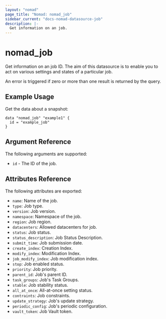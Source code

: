```yaml
---
layout: "nomad"
page_title: "Nomad: nomad_job"
sidebar_current: "docs-nomad-datasource-job"
description: |-
  Get information on an job.
---
```


# nomad_job

Get information on an job ID. The aim of this datasource is to enable
you to act on various settings and states of a particular job.

An error is triggered if zero or more than one result is returned by the query.

## Example Usage

Get the data about a snapshot:

```hcl
data "nomad_job" "example1" {
  id = "example_job"
}
```

## Argument Reference

The following arguments are supported:

* `id` - The ID of the job.

## Attributes Reference

The following attributes are exported:

* `name`: Name of the job.
* `type`: Job type.
* `version`: Job version.
* `namespace`: Namespace of the job.
* `region`: Job region.
* `datacenters`: Allowed datacenters for job.
* `status`: Job status.
* `status_description`: Job Status Description.
* `submit_time`: Job submission date.
* `create_index`: Creation Index.
* `modify_index`: Modification Index.
* `job_modify_index`: Job modification index.
* `stop`: Job enabled status.
* `priority`: Job priority.
* `parent_id`: Job's parent ID.
* `task_groups`: Job's Task Groups.
* `stable`: Job stability status.
* `all_at_once`: All-at-once setting status.
* `contraints`: Job constraints.
* `update_strategy`: Job's update strategy.
* `periodic_config`: Job's periodic configuration.
* `vault_token`: Job Vault token.
